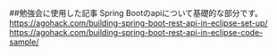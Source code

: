 ##勉強会に使用した記事
Spring Bootのapiについて基礎的な部分です。
https://agohack.com/building-spring-boot-rest-api-in-eclipse-set-up/
https://agohack.com/building-spring-boot-rest-api-in-eclipse-code-sample/
